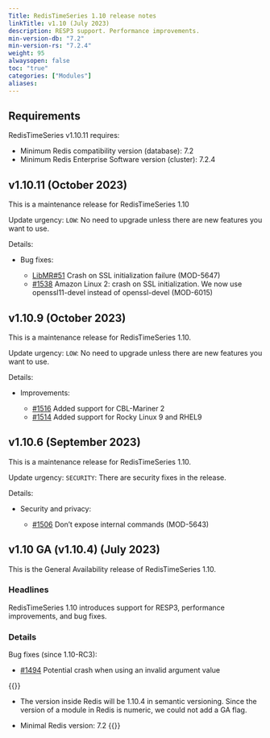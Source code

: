 ```yaml
---
Title: RedisTimeSeries 1.10 release notes
linkTitle: v1.10 (July 2023)
description: RESP3 support. Performance improvements.
min-version-db: "7.2"
min-version-rs: "7.2.4"
weight: 95
alwaysopen: false
toc: "true"
categories: ["Modules"]
aliases: 
---
```

## Requirements

RedisTimeSeries v1.10.11 requires:

- Minimum Redis compatibility version (database): 7.2
- Minimum Redis Enterprise Software version (cluster): 7.2.4

## v1.10.11 (October 2023)

This is a maintenance release for RedisTimeSeries 1.10

Update urgency: `LOW`: No need to upgrade unless there are new features you want to use.

Details:

- Bug fixes:

  - [LibMR#51](https://github.com/RedisGears/LibMR/pull/51) Crash on SSL initialization failure (MOD-5647)
  - [#1538](https://github.com/RedisTimeSeries/RedisTimeSeries/pull/1538) Amazon Linux 2: crash on SSL initialization. We now use openssl11-devel instead of openssl-devel (MOD-6015)

## v1.10.9 (October 2023)

This is a maintenance release for RedisTimeSeries 1.10.

Update urgency: `LOW`: No need to upgrade unless there are new features you want to use.

Details:

- Improvements:

  - [#1516](https://github.com/RedisTimeSeries/RedisTimeSeries/pull/1516) Added support for CBL-Mariner 2
  - [#1514](https://github.com/RedisTimeSeries/RedisTimeSeries/pull/1514) Added support for Rocky Linux 9 and RHEL9

## v1.10.6 (September 2023)

This is a maintenance release for RedisTimeSeries 1.10.

Update urgency: `SECURITY`: There are security fixes in the release.

Details:

- Security and privacy:

  - [#1506](https://github.com/RedisTimeSeries/RedisTimeSeries/pull/1506) Don’t expose internal commands (MOD-5643)

## v1.10 GA (v1.10.4) (July 2023)

This is the General Availability release of RedisTimeSeries 1.10.

### Headlines

RedisTimeSeries 1.10 introduces support for RESP3, performance improvements, and bug fixes.

### Details

Bug fixes (since 1.10-RC3):

- [#1494](https://github.com/RedisTimeSeries/RedisTimeSeries/issues/1494) Potential crash when using an invalid argument value

{{<note>}}
- The version inside Redis will be 1.10.4 in semantic versioning. Since the version of a module in Redis is numeric, we could not add a GA flag.

- Minimal Redis version: 7.2
{{</note>}}
